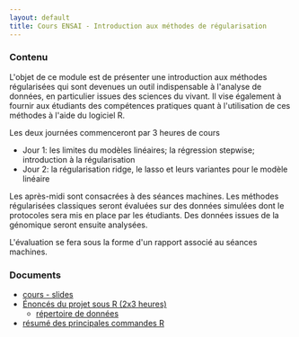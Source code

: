 ```yaml
---
layout: default
title: Cours ENSAI - Introduction aux méthodes de régularisation
---
```


### <span class="glyphicon glyphicon-calendar"></span>Contenu

L'objet de ce module est de présenter une introduction aux méthodes
régularisées qui sont devenues un outil indispensable à l'analyse de
données, en particulier issues des sciences du vivant. Il vise
également à fournir aux étudiants des compétences pratiques quant à
l'utilisation de ces méthodes à l'aide du logiciel R.

Les deux journées commenceront par 3 heures de cours

- Jour 1: les limites du modèles linéaires; la régression stepwise; introduction à la régularisation 
- Jour 2: la régularisation ridge, le lasso et leurs variantes pour le modèle linéaire

Les après-midi sont consacrées à des séances machines. Les méthodes
régularisées classiques seront évaluées sur des données simulées dont
le protocoles sera mis en place par les étudiants. Des données issues
de la génomique seront ensuite analysées.

L'évaluation se fera sous la forme d'un rapport associé au séances
machines.

### <span class="glyphicon glyphicon-download-alt"></span> Documents 

* [cours - slides](doc/teachings/ensai/regularization/slides_ensai.pdf)
* [Énoncés du projet sous R (2x3 heures)](doc/teachings/ensai/regularization/td_ensai.pdf)
  * [répertoire de données](data/)  
* [résumé des principales commandes R](doc/teachings/commandes_r.pdf)

